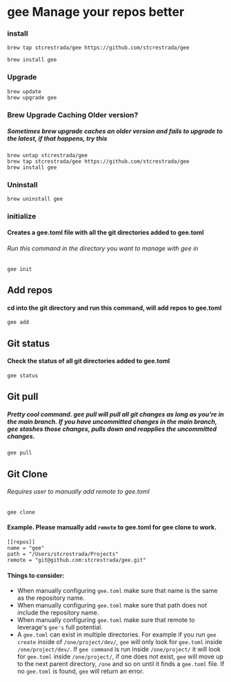 # gee Manage your repos better

### install

```
brew tap stcrestrada/gee https://github.com/stcrestrada/gee

brew install gee
```

### Upgrade 

```
brew update
brew upgrade gee
```
### Brew Upgrade Caching Older version?
##### Sometimes brew upgrade caches an older version and fails to upgrade to the latest, if that happens, try this
```
brew untap stcrestrada/gee
brew tap stcrestrada/gee https://github.com/stcrestrada/gee
brew install gee 
```

### Uninstall
```brew uninstall gee```

### initialize 
#### Creates a gee.toml file with all the git directories added to gee.toml
###### Run this command in the directory you want to manage with gee in
```
gee init
```

## Add repos 
#### cd into the git directory and run this command, will add repos to gee.toml
```
gee add
```

## Git status
#### Check the status of all git directories added to gee.toml
```
gee status
```

## Git pull
##### Pretty cool command. gee pull will pull all git changes as long as you're in the main branch. If you have uncommitted changes in the main branch, gee stashes those changes, pulls down and reapplies the uncommitted changes. 
```
gee pull
```

## Git Clone
###### Requires user to manually add remote to gee.toml 
```
gee clone
```

#### Example. Please manually add `remote` to gee.toml for gee clone to work.
```
[[repos]]
name = "gee"
path = "/Users/stcrestrada/Projects"
remote = "git@github.com:stcrestrada/gee.git"
````

#### Things to consider:
- When manually configuring `gee.toml` make sure that name is the same as the repository name.
- When manually configuring `gee.toml` make sure that path does not include the repository name.
- When manually configuring `gee.toml` make sure that remote to leverage's `gee's` full potential.
- A `gee.toml` can exist in multiple directories. For example if you run `gee create` inside of `/one/project/dev/`, `gee` will only look for `gee.toml` inside `/one/project/dev/`. If `gee command` is run inside `/one/project/` it will look for `gee.toml` inside `/one/project/`, if one does not exist, `gee` will move up to the next parent directory, `/one` and so on until it finds a `gee.toml` file. If no `gee.toml` is found, `gee` will return an error. 